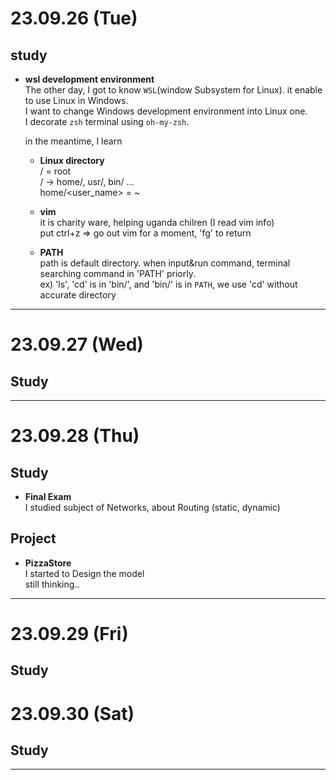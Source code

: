 # 23.09.26 (Tue)

## study
- **wsl development environment**  
The other day, I got to know `WSL`(window Subsystem for Linux). it enable to use Linux in Windows.  
I want to change Windows development environment into Linux one.  
I decorate `zsh` terminal using `oh-my-zsh`.  

    in the meantime, I learn  
    - **Linux directory**  
        / = root  
        / -> home/, usr/, bin/ ...  
        home/<user_name> = ~

    - **vim**  
        it is charity ware, helping uganda chilren (I read vim info)  
        put ctrl+z => go out vim for a moment, 'fg' to return   

    - **PATH**   
        path is default directory. when input&run command, terminal searching command in 'PATH' priorly.  
        ex) 'ls', 'cd' is in 'bin/', and 'bin/' is in `PATH`, we use 'cd' without accurate directory

---

# 23.09.27 (Wed)  

## Study  


---

# 23.09.28 (Thu)  

## Study
- **Final Exam**  
I studied subject of Networks, about Routing (static, dynamic)  

## Project
- **PizzaStore**  
I started to Design the model  
still thinking..  

---

# 23.09.29 (Fri)

## Study  


# 23.09.30 (Sat)

## Study


---